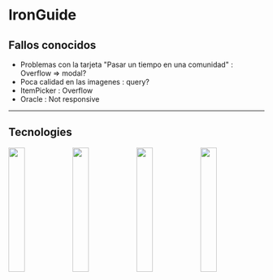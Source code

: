# IronGuide

## Fallos conocidos

- Problemas con la tarjeta "Pasar un tiempo en una comunidad" : Overflow => modal?
- Poca calidad en las imagenes : query?
- ItemPicker : Overflow
- Oracle : Not responsive

---

## Tecnologies

<img src="https://logo.clearbit.com/reactjs.org" width="25%"><img src="https://reactrouter.com/_brand/react-router-mark-color-inverted.png" width="25%"><img src="https://logo.clearbit.com/tailwindcss.com" width="25%"><img src="https://user-images.githubusercontent.com/8939680/57233882-20344080-6fe5-11e9-9086-d20a955bed59.png" width="25%" >
